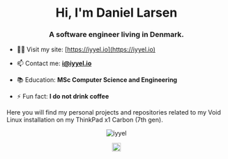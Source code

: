 <h1 align="center">Hi, I'm Daniel Larsen</h1>
<h3 align="center">A software engineer living in Denmark.</h3>

- 👨‍💻 Visit my site: [https://iyyel.io](https://iyyel.io)

- 📫 Contact me: **i@iyyel.io**

- 📚 Education: **MSc Computer Science and Engineering**

- ⚡ Fun fact: **I do not drink coffee**

Here you will find my personal projects and repositories related to my 
Void Linux installation on my ThinkPad x1 Carbon (7th gen).

<p align="center"><img src="https://github-readme-stats.vercel.app/api?username=iyyel&show_icons=true" alt="iyyel" /></p>

<p align="center">
<a href="https://linkedin.com/in/iyyel" target="blank"><img align="center" src="https://cdn.jsdelivr.net/npm/simple-icons@3.0.1/icons/linkedin.svg" alt="iyyel" height="20" width="20" /></a>
</p>
